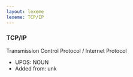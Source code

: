 ```yaml
---
layout: lexeme
lexeme: TCP/IP
---
```


###  TCP/IP

Transmission Control Protocol / Internet Protocol
* UPOS:  NOUN
* Added from:  unk

